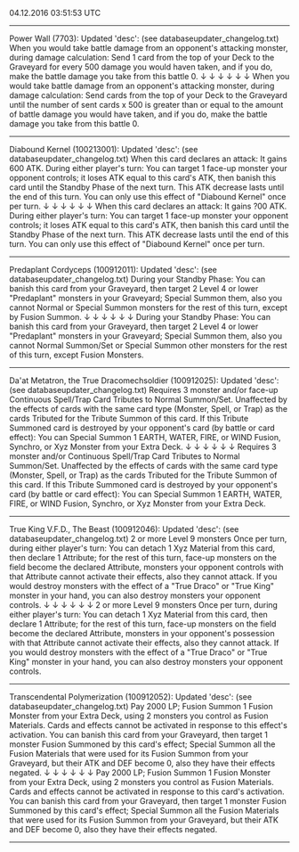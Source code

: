 04.12.2016 03:51:53 UTC
__________________________
Power Wall (7703): Updated 'desc': (see databaseupdater_changelog.txt)
When you would take battle damage from an opponent's attacking monster, during damage calculation: Send 1 card from the top of your Deck to the Graveyard for every 500 damage you would haven taken, and if you do, make the battle damage you take from this battle 0.
↓    ↓    ↓    ↓    ↓    ↓
When you would take battle damage from an opponent's attacking monster, during damage calculation: Send cards from the top of your Deck to the Graveyard until the number of sent cards x 500 is greater than or equal to the amount of battle damage you would have taken, and if you do, make the battle damage you take from this battle 0.
__________________________
Diabound Kernel (100213001): Updated 'desc': (see databaseupdater_changelog.txt)
When this card declares an attack: It gains 600 ATK. During either player's turn: You can target 1 face-up monster your opponent controls; it loses ATK equal to this card's ATK, then banish this card until the Standby Phase of the next turn. This ATK decrease lasts until the end of this turn. You can only use this effect of "Diabound Kernel" once per turn.
↓    ↓    ↓    ↓    ↓    ↓
When this card declares an attack: It gains ?00 ATK. During either player's turn: You can target 1 face-up monster your opponent controls; it loses ATK equal to this card's ATK, then banish this card until the Standby Phase of the next turn. This ATK decrease lasts until the end of this turn. You can only use this effect of "Diabound Kernel" once per turn.
__________________________
Predaplant Cordyceps (100912011): Updated 'desc': (see databaseupdater_changelog.txt)
During your Standby Phase: You can banish this card from your Graveyard, then target 2 Level 4 or lower "Predaplant" monsters in your Graveyard; Special Summon them, also you cannot Normal or Special Summon monsters for the rest of this turn, except by Fusion Summon.
↓    ↓    ↓    ↓    ↓    ↓
During your Standby Phase: You can banish this card from your Graveyard, then target 2 Level 4 or lower "Predaplant" monsters in your Graveyard; Special Summon them, also you cannot Normal Summon/Set or Special Summon other monsters for the rest of this turn, except Fusion Monsters.
__________________________

Da'at Metatron, the True Dracomechsoldier (100912025): Updated 'desc': (see databaseupdater_changelog.txt)
Requires 3 monster and/or face-up Continuous Spell/Trap Card Tributes to Normal Summon/Set. Unaffected by the effects of cards with the same card type (Monster, Spell, or Trap) as the cards Tributed for the Tribute Summon of this card. If this Tribute Summoned card is destroyed by your opponent's card (by battle or card effect): You can Special Summon 1 EARTH, WATER, FIRE, or WIND Fusion, Synchro, or Xyz Monster from your Extra Deck.
↓    ↓    ↓    ↓    ↓    ↓
Requires 3 monster and/or Continuous Spell/Trap Card Tributes to Normal Summon/Set. Unaffected by the effects of cards with the same card type (Monster, Spell, or Trap) as the cards Tributed for the Tribute Summon of this card. If this Tribute Summoned card is destroyed by your opponent's card (by battle or card effect): You can Special Summon 1 EARTH, WATER, FIRE, or WIND Fusion, Synchro, or Xyz Monster from your Extra Deck.
__________________________
True King V.F.D., The Beast (100912046): Updated 'desc': (see databaseupdater_changelog.txt)
2 or more Level 9 monsters
Once per turn, during either player's turn: You can detach 1 Xyz Material from this card, then declare 1 Attribute; for the rest of this turn, face-up monsters on the field become the declared Attribute, monsters your opponent controls with that Attribute cannot activate their effects, also they cannot attack. If you would destroy monsters with the effect of a "True Draco" or "True King" monster in your hand, you can also destroy monsters your opponent controls.
↓    ↓    ↓    ↓    ↓    ↓
2 or more Level 9 monsters
Once per turn, during either player's turn: You can detach 1 Xyz Material from this card, then declare 1 Attribute; for the rest of this turn, face-up monsters on the field become the declared Attribute, monsters in your opponent's possession with that Attribute cannot activate their effects, also they cannot attack. If you would destroy monsters with the effect of a "True Draco" or "True King" monster in your hand, you can also destroy monsters your opponent controls.
__________________________
Transcendental Polymerization (100912052): Updated 'desc': (see databaseupdater_changelog.txt)
Pay 2000 LP; Fusion Summon 1 Fusion Monster from your Extra Deck, using 2 monsters you control as Fusion Materials. Cards and effects cannot be activated in response to this effect's activation. You can banish this card from your Graveyard, then target 1 monster Fusion Summoned by this card's effect; Special Summon all the Fusion Materials that were used for its Fusion Summon from your Graveyard, but their ATK and DEF become 0, also they have their effects negated.
↓    ↓    ↓    ↓    ↓    ↓
Pay 2000 LP; Fusion Summon 1 Fusion Monster from your Extra Deck, using 2 monsters you control as Fusion Materials. Cards and effects cannot be activated in response to this card's activation. You can banish this card from your Graveyard, then target 1 monster Fusion Summoned by this card's effect; Special Summon all the Fusion Materials that were used for its Fusion Summon from your Graveyard, but their ATK and DEF become 0, also they have their effects negated.
__________________________

